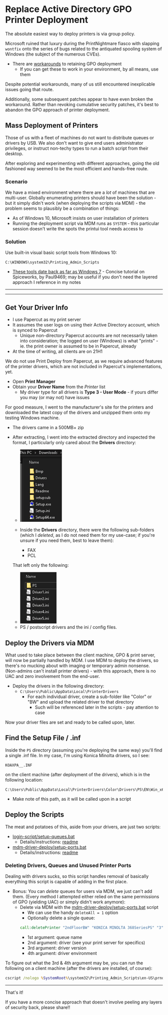 # Replace Active Directory GPO Printer Deployment
The absolute easiest way to deploy printers is via group policy.

Microsoft ruined that luxury during the PrintNightmare fiasco with slapping `wontfix` onto the series of bugs related to the antiquated spooling system of Windows (the subject of the numerous CVEs).

- There are [workarounds](https://theitbros.com/allow-non-admins-install-printer-drivers-via-gpo/) to retaining GPO deployment
  - If you can get these to work in your environment, by all means, use them

Despite potential workarounds, many of us still encountered inexplicable issues going that route.

Additionally, some subsequent patches appear to have even broken the workaround.  Rather than revoking cumulative security patches, it's best to abandon the GPO approach of printer deployment.

## Mass Deployment of Printers
Those of us with a fleet of machines do not want to distribute queues or drivers by USB.  We also don't want to give end users administrator privileges, or instruct non-techy types to run a batch script from their desktop.

After exploring and experimenting with different approaches, going the old fashioned way seemed to be the most efficient and hands-free route.

### Scenario
We have a mixed environment where there are a *lot* of machines that are multi-user.  Globally enumerating printers should have been the solution - but it simply didn't work (when deploying the scripts via MDM) - the problem seems to plausibly be a combination of things:
- As of Windows 10, Microsoft insists on user installation of printers
- Running the deployment script via MDM runs as `SYSTEM` - this particular session doesn't write the spots the printui tool needs access to

### Solution
Use built-in visual basic script tools from Windows 10:
```batch
C:\WINDOWS\system32\Printing_Admin_Scripts
```
- [These tools date back as far as Windows 7](https://community.spiceworks.com/how_to/71708-how-to-install-printer-driver-and-add-a-network-printer-from-the-command-line) - Concise tutorial on Spiceworks, by Paul9469; may be useful if you don't need the layered approach I reference in my notes


***
***

## Get Your Driver Info
- I use Papercut as my print server
- It assumes the user logs on using their Active Directory account, which is synced to Papercut
  - Unique non-directory Papercut accounts are not necessarily taken into consideration; the logged on user (Windows) is what "prints" - ie. the print owner is assumed to be in Papercut, already
- At the time of writing, all clients are on 21H1

We do not use Print Deploy from Papercut, as we require advanced features of the printer drivers, which are not included in Papercut's implementations, yet.

- Open **Print Manager**
- Obtain your **Driver Name** from the *Printer* list
  - My driver type for all drivers is **Type 3 - User Mode** - if yours differ you may (or may not) have issues

For good measure, I went to the manufacturer's site for the printers and downloaded the latest copy of the drivers and unzipped them onto my testing Windows machine.
- The drivers came in a 500MB+ zip
- After extracting, I went into the extracted directory and inspected the format, I particularly only cared about the **Drivers** directory:
    - ![extracted printer driver zip](img/driver-dir.png)

    - Inside the **Drivers** directory, there were the following sub-folders (which I *deleted*, as I do not need them for my use-case; if you're unsure if you need them, best to leave them):
      - FAX
      - PCL

    That left only the following:
    - ![remaining ps drivers and ini](img/ps-drivers.png)
    - PS / postscript drivers and the ini / config files.

## Deploy the Drivers via MDM
What used to take place between the client machine, GPO & print server, will now be partially handled by MDM.  I use MDM to deploy the drivers, so there's no mucking about with imaging or temporary admin nonsense. (Non-admins can't install printer drivers) - with this approach, there is no UAC and zero involvement from the end-user.

- Deploy the drivers in the following directory:
  - `C:\Users\Public\AppData\Local\PrinterDrivers`
    - For each individual driver, create a sub-folder like "Color" or "BW" and upload the related driver to that directory
      - Such will be referenced later in the scripts - pay attention to case

Now your driver files are set and ready to be called upon, later.

## Find the Setup File / .inf
Inside the `PS` directory (assuming you're deploying the same way) you'll find a single .inf file.  In my case, I'm using Konica Minolta drivers, so I see:
```batch
KOAXPA__.INF
```
on the client machine (after deployment of the drivers), which is in the following location:
```batch
C:\Users\Public\AppData\Local\PrinterDrivers\Color\Drivers\PS\EN\Win_x64\KOAXPA__.INF
```
- Make note of this path, as it will be called upon in a script

## Deploy the Scripts
The meat and potatoes of this, aside from your drivers, are just two scripts:
- [login-script/setup-queues.bat](login-script/setup-queues.bat)
  - Details/instructions: [readme](login-script/README.md)
- [mdm-driver-deploy/setup-ports.bat](mdm-driver-deploy/setup-ports.bat)
  - Details/instructions: [readme](mdm-driver-deploy/README.md)

### Deleting Drivers, Queues and Unused Printer Ports
Dealing with drivers sucks, so this script handles removal of basically everything this script is capable of adding in the first place.

- Bonus: You can *delete* queues for users via MDM, we just can't add them.  (Every method I attempted either relied on the same permissions of GPO (yielding UAC) or simply didn't work anymore):
  - Delete via MDM with the [mdm-driver-deploy/setup-ports.bat](mdm-driver-deploy/setup-ports.bat) script
    - We can use the handy `deleteAll = 1` option
    - Optionally delete a single queue:
    ```bat
    call:deletePrinter "2ndFloorBW" "KONICA MINOLTA 368SeriesPS" "3" "Windows x64"
    ```
    - 1st argument: queue name
    - 2nd argument: driver (see your print server for specifics)
    - 3rd argument: driver version
    - 4th argument: driver environment


To figure out what the 3rd & 4th argument may be, you can run the following on a client machine (after the drivers are installed, of course):

```bat
cscript /nologo %SystemRoot%\system32\Printing_Admin_Scripts\en-US\prndrvr.vbs -l | findstr /i "KONICA MINOLTA 368SeriesPS"
```

***
That's it!

If you have a more concise approach that doesn't involve peeling any layers of security back, please share!!
